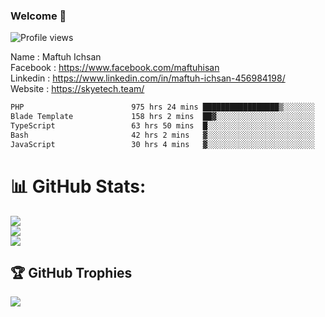 ### Welcome 👋


![Profile views](https://image.coollabs.io/image/https://higher.id/Maftuh.png?height=309&width=220&quality=90)

Name : Maftuh Ichsan<br>
Facebook : https://www.facebook.com/maftuhisan <br>
Linkedin : https://www.linkedin.com/in/maftuh-ichsan-456984198/<br>
Website : https://skyetech.team/

<!--START_SECTION:waka-->

```txt
PHP                        975 hrs 24 mins █████████████████▒░░░░░░░   69.74 %
Blade Template             158 hrs 2 mins  ██▓░░░░░░░░░░░░░░░░░░░░░░   11.30 %
TypeScript                 63 hrs 50 mins  █░░░░░░░░░░░░░░░░░░░░░░░░   04.56 %
Bash                       42 hrs 2 mins   ▓░░░░░░░░░░░░░░░░░░░░░░░░   03.01 %
JavaScript                 30 hrs 4 mins   ▓░░░░░░░░░░░░░░░░░░░░░░░░   02.15 %
```

<!--END_SECTION:waka-->

# 📊 GitHub Stats:
![](https://github-readme-stats.vercel.app/api?username=maftuh23&theme=react&hide_border=false&include_all_commits=false&count_private=false)<br/>
![](https://github-readme-streak-stats.herokuapp.com/?user=maftuh23&theme=react&hide_border=false)<br/>
![](https://github-readme-stats.vercel.app/api/top-langs/?username=maftuh23&theme=react&hide_border=false&include_all_commits=false&count_private=false&layout=compact)

## 🏆 GitHub Trophies
![](https://github-profile-trophy.vercel.app/?username=maftuh23&theme=radical&no-frame=false&no-bg=true&margin-w=4)

<!--
**maftuh23/maftuh23** is a ✨ _special_ ✨ repository because its `README.md` (this file) appears on your GitHub profile.

Here are some ideas to get you started:

- 🔭 I’m currently working on ...
- 🌱 I’m currently learning ...
- 👯 I’m looking to collaborate on ...
- 🤔 I’m looking for help with ...
- 💬 Ask me about ...
- 📫 How to reach me: ...
- 😄 Pronouns: ...
- ⚡ Fun fact: ...
-->

